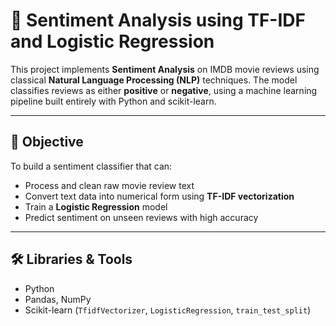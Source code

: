 # 💬 Sentiment Analysis using TF-IDF and Logistic Regression

This project implements **Sentiment Analysis** on IMDB movie reviews using classical **Natural Language Processing (NLP)** techniques. The model classifies reviews as either **positive** or **negative**, using a machine learning pipeline built entirely with Python and scikit-learn.

---

## 🎯 Objective

To build a sentiment classifier that can:
- Process and clean raw movie review text
- Convert text data into numerical form using **TF-IDF vectorization**
- Train a **Logistic Regression** model
- Predict sentiment on unseen reviews with high accuracy

---

## 🛠️ Libraries & Tools

- Python
- Pandas, NumPy
- Scikit-learn (`TfidfVectorizer`, `LogisticRegression`, `train_test_split`)
